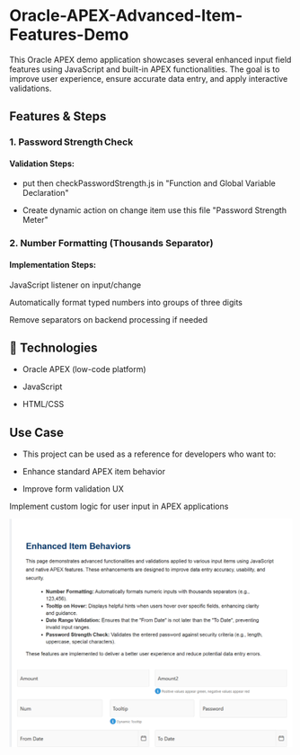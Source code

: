 # Oracle-APEX-Advanced-Item-Features-Demo
This Oracle APEX demo application showcases several enhanced input field features using JavaScript and built-in APEX functionalities. The goal is to improve user experience, ensure accurate data entry, and apply interactive validations.

## Features & Steps
### 1. Password Strength Check
#### Validation Steps:

  * put then checkPasswordStrength.js in "Function and Global Variable Declaration"

  * Create dynamic action on change item use this file "Password Strength Meter"

### 2. Number Formatting (Thousands Separator)
#### Implementation Steps:

JavaScript listener on input/change

Automatically format typed numbers into groups of three digits

Remove separators on backend processing if needed

## 🧪 Technologies
* Oracle APEX (low-code platform)

* JavaScript

* HTML/CSS

## Use Case
* This project can be used as a reference for developers who want to:

* Enhance standard APEX item behavior

* Improve form validation UX

Implement custom logic for user input in APEX applications

![Button Preview](./preview.png)
